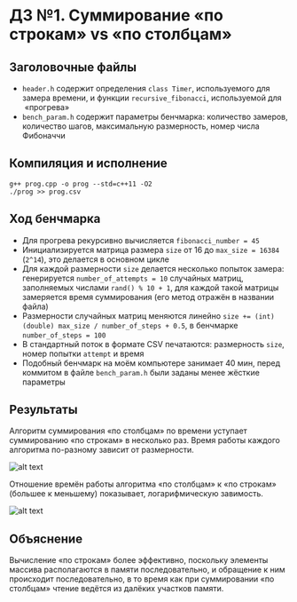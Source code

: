 # ДЗ №1. Суммирование «по строкам» vs «по столбцам»

## Заголовочные файлы
* `header.h` содержит определения `class Timer`, используемого для замера времени, и функции `recursive_fibonacci`, используемой для  «прогрева»
* `bench_param.h` содержит параметры бенчмарка: количество замеров, количество шагов, максимальную размерность, номер числа Фибоначчи

## Компиляция и исполнение
```
g++ prog.cpp -o prog --std=c++11 -O2
./prog >> prog.csv
```


## Ход бенчмарка
* Для прогрева рекурсивно вычисляется `fibonacci_number = 45`
* Инициализируется матрица размера `size` от 16 до `max_size = 16384` (`2^14`), это делается в основном цикле
* Для каждой размерности `size` делается несколько попыток замера: генерируется `number_of_attempts = 10` случайных матриц, заполняемых числами `rand() % 10 + 1`, для каждой такой матрицы замеряется время суммирования (его метод отражён в названии файла)
* Размерности случайных матриц меняются линейно `size += (int) (double) max_size / number_of_steps + 0.5`, в бенчмарке ``number_of_steps = 100``
* В стандартный поток в формате CSV печатаются: размерность `size`, номер попытки `attempt` и время
* Подобный бенчмарк на моём компьютере занимает 40 мин, перед коммитом в файле `bench_param.h` были заданы менее жёсткие параметры 

## Результаты
Алгоритм суммирования «по столбцам» по времени уступает суммированию «по строкам» в несколько раз. Время работы каждого алгоритма по-разному зависит от размерности. 

![alt text](https://github.com/mtrempoltsev/msu_cpp_spring_2018/blob/master/homework/Shegolev/01/images/absolute_time_plot.png?raw=true)

Отношение времён работы алгоритма «по столбцам» к «по строкам» (большее к меньшему) показывает, логарифмическую завимость. 

![alt text](https://github.com/mtrempoltsev/msu_cpp_spring_2018/blob/master/homework/Shegolev/01/images/relative_time_plot.png?raw=true)

## Объяснение
Вычисление «по строкам» более эффективно, поскольку элементы массива располагаются в памяти последовательно, и обращение к ним происходит последовательно, в то время как при суммировании «по столбцам» чтение ведётся из далёких участков памяти.
